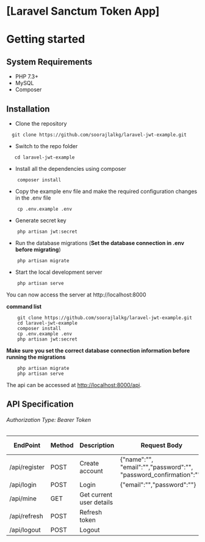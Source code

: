 # [Laravel Sanctum Token App]


# Getting started

## System Requirements
* PHP 7.3+
* MySQL
* Composer


## Installation

* Clone the repository
```
  git clone https://github.com/soorajlalkg/laravel-jwt-example.git
```
* Switch to the repo folder
```
   cd laravel-jwt-example
```
* Install all the dependencies using composer
```
    composer install
```
* Copy the example env file and make the required configuration changes in the .env file
```
    cp .env.example .env
```
* Generate secret key
```
    php artisan jwt:secret
```
* Run the database migrations (**Set the database connection in .env before migrating**)
```
    php artisan migrate
```
* Start the local development server
```
    php artisan serve
```
You can now access the server at http://localhost:8000

**command list**
```
    git clone https://github.com/soorajlalkg/laravel-jwt-example.git
    cd laravel-jwt-example
    composer install
    cp .env.example .env
    php artisan jwt:secret
```    
**Make sure you set the correct database connection information before running the migrations**
```
    php artisan migrate
    php artisan serve
```

The api can be accessed at [http://localhost:8000/api](http://localhost:8000/api).

## API Specification

###### Authorization Type: Bearer Token

EndPoint | Method | Description | Request Body | Token Required |
|---|---|---|---|---|
| /api/register | POST | Create account | {"name":"", "email":"","password":"", "password_confirmation":""} | No | 
| /api/login | POST |Login | {"email":"","password":""} | No | 
| /api/mine | GET |Get current user details | | Yes | 
| /api/refresh | POST |Refresh token | | Yes | 
| /api/logout | POST |Logout |  | Yes | 
